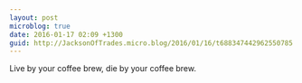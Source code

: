 ```yaml
---
layout: post
microblog: true
date: 2016-01-17 02:09 +1300
guid: http://JacksonOfTrades.micro.blog/2016/01/16/t688347442962550785.html
---
```

Live by your coffee brew, die by your coffee brew.
